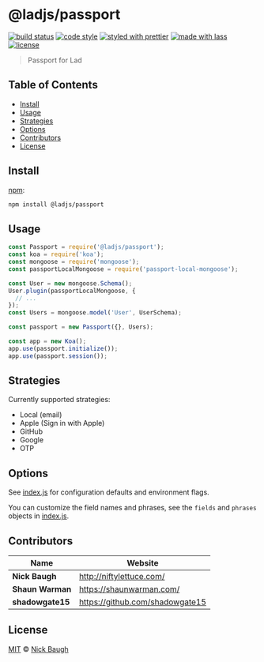 # @ladjs/passport

[![build status](https://img.shields.io/travis/ladjs/passport.svg)](https://travis-ci.org/ladjs/passport)
[![code style](https://img.shields.io/badge/code_style-XO-5ed9c7.svg)](https://github.com/sindresorhus/xo)
[![styled with prettier](https://img.shields.io/badge/styled_with-prettier-ff69b4.svg)](https://github.com/prettier/prettier)
[![made with lass](https://img.shields.io/badge/made_with-lass-95CC28.svg)](https://lass.js.org)
[![license](https://img.shields.io/github/license/ladjs/passport.svg)](LICENSE)

> Passport for Lad


## Table of Contents

* [Install](#install)
* [Usage](#usage)
* [Strategies](#strategies)
* [Options](#options)
* [Contributors](#contributors)
* [License](#license)


## Install

[npm][]:

```sh
npm install @ladjs/passport
```


## Usage

```js
const Passport = require('@ladjs/passport');
const koa = require('koa');
const mongoose = require('mongoose');
const passportLocalMongoose = require('passport-local-mongoose');

const User = new mongoose.Schema();
User.plugin(passportLocalMongoose, {
  // ...
});
const Users = mongoose.model('User', UserSchema);

const passport = new Passport({}, Users);

const app = new Koa();
app.use(passport.initialize());
app.use(passport.session());
```


## Strategies

Currently supported strategies:

* Local (email)
* Apple (Sign in with Apple)
* GitHub
* Google
* OTP


## Options

See [index.js](index.js) for configuration defaults and environment flags.

You can customize the field names and phrases, see the `fields` and `phrases` objects in [index.js](index.js).


## Contributors

| Name             | Website                           |
| ---------------- | --------------------------------- |
| **Nick Baugh**   | <http://niftylettuce.com/>        |
| **Shaun Warman** | <https://shaunwarman.com/>        |
| **shadowgate15** | <https://github.com/shadowgate15> |


## License

[MIT](LICENSE) © [Nick Baugh](http://niftylettuce.com/)


##

[npm]: https://www.npmjs.com/
